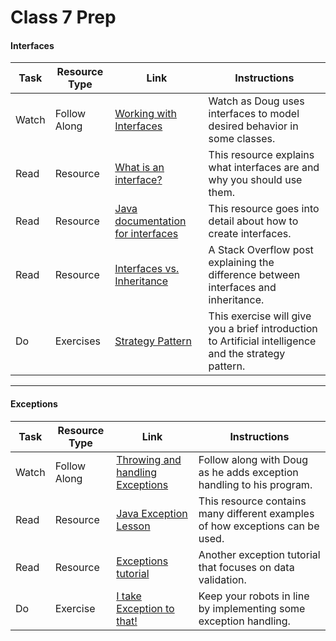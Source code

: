 # Class 7 Prep

#### Interfaces
Task | Resource Type | Link  | Instructions
--------------|------|------|-------------
Watch | Follow Along | [Working with Interfaces](https://youtu.be/IooyBMkhRMw) | Watch as Doug uses interfaces to model desired behavior in some classes.
Read | Resource | [What is an interface?](https://docs.oracle.com/javase/tutorial/java/concepts/interface.html) | This resource explains what interfaces are and why you should use them.
Read | Resource | [Java documentation for interfaces](https://docs.oracle.com/javase/tutorial/java/IandI/createinterface.html) | This resource goes into detail about how to create interfaces.
Read | Resource | [Interfaces vs. Inheritance](http://stackoverflow.com/questions/8531292/why-to-use-interfaces-multiple-inheritance-vs-interfaces-benefits-of-interface) | A Stack Overflow post explaining the difference between interfaces and inheritance.
Do | Exercises | [Strategy Pattern](../../materials/exercises/strategy-pattern) | This exercise will give you a brief introduction to Artificial intelligence and the strategy pattern.
***

#### Exceptions
Task | Resource Type | Link  | Instructions
--------------|------|------|-------------
Watch | Follow Along | [Throwing and handling Exceptions](https://youtu.be/GpY0_gk6_4U) | Follow along with Doug as he adds exception handling to his program.
Read | Resource | [Java Exception Lesson](https://docs.oracle.com/javase/tutorial/essential/exceptions/) | This resource contains many different examples of how exceptions can be used.
Read | Resource | [Exceptions tutorial](http://www.tutorialspoint.com/java/java_exceptions.htm) | Another exception tutorial that focuses on data validation.
Do | Exercise | [I take Exception to that!](../../exercises/exception) | Keep your robots in line by implementing some exception handling.
